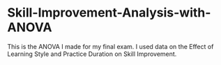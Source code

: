 # Skill-Improvement-Analysis-with-ANOVA
This is the ANOVA I made for my final exam. I used data on the Effect of Learning Style and Practice Duration on Skill Improvement. 
